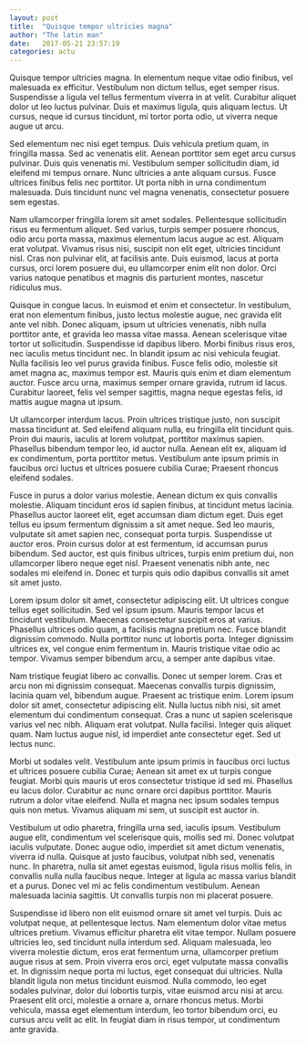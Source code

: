 ```yaml
---
layout: post
title:  "Quisque tempor ultricies magna"
author: "The latin man"
date:   2017-05-21 23:57:19
categories: actu
---
```


Quisque tempor ultricies magna. In elementum neque vitae odio finibus, vel malesuada ex efficitur. Vestibulum non dictum tellus, eget semper risus. Suspendisse a ligula vel tellus fermentum viverra in at velit. Curabitur aliquet dolor ut leo luctus pulvinar. Duis et maximus ligula, quis aliquam lectus. Ut cursus, neque id cursus tincidunt, mi tortor porta odio, ut viverra neque augue ut arcu.

Sed elementum nec nisi eget tempus. Duis vehicula pretium quam, in fringilla massa. Sed ac venenatis elit. Aenean porttitor sem eget arcu cursus pulvinar. Duis quis venenatis mi. Vestibulum semper sollicitudin diam, id eleifend mi tempus ornare. Nunc ultricies a ante aliquam cursus. Fusce ultrices finibus felis nec porttitor. Ut porta nibh in urna condimentum malesuada. Duis tincidunt nunc vel magna venenatis, consectetur posuere sem egestas.

Nam ullamcorper fringilla lorem sit amet sodales. Pellentesque sollicitudin risus eu fermentum aliquet. Sed varius, turpis semper posuere rhoncus, odio arcu porta massa, maximus elementum lacus augue ac est. Aliquam erat volutpat. Vivamus risus nisi, suscipit non elit eget, ultricies tincidunt nisl. Cras non pulvinar elit, at facilisis ante. Duis euismod, lacus at porta cursus, orci lorem posuere dui, eu ullamcorper enim elit non dolor. Orci varius natoque penatibus et magnis dis parturient montes, nascetur ridiculus mus.

Quisque in congue lacus. In euismod et enim et consectetur. In vestibulum, erat non elementum finibus, justo lectus molestie augue, nec gravida elit ante vel nibh. Donec aliquam, ipsum ut ultricies venenatis, nibh nulla porttitor ante, et gravida leo massa vitae massa. Aenean scelerisque vitae tortor ut sollicitudin. Suspendisse id dapibus libero. Morbi finibus risus eros, nec iaculis metus tincidunt nec. In blandit ipsum ac nisi vehicula feugiat. Nulla facilisis leo vel purus gravida finibus. Fusce felis odio, molestie sit amet magna ac, maximus tempor est. Mauris quis enim et diam elementum auctor. Fusce arcu urna, maximus semper ornare gravida, rutrum id lacus. Curabitur laoreet, felis vel semper sagittis, magna neque egestas felis, id mattis augue magna ut ipsum.

Ut ullamcorper interdum lacus. Proin ultrices tristique justo, non suscipit massa tincidunt at. Sed eleifend aliquam nulla, eu fringilla elit tincidunt quis. Proin dui mauris, iaculis at lorem volutpat, porttitor maximus sapien. Phasellus bibendum tempor leo, id auctor nulla. Aenean elit ex, aliquam id ex condimentum, porta porttitor metus. Vestibulum ante ipsum primis in faucibus orci luctus et ultrices posuere cubilia Curae; Praesent rhoncus eleifend sodales.

Fusce in purus a dolor varius molestie. Aenean dictum ex quis convallis molestie. Aliquam tincidunt eros id sapien finibus, at tincidunt metus lacinia. Phasellus auctor laoreet elit, eget accumsan diam dictum eget. Duis eget tellus eu ipsum fermentum dignissim a sit amet neque. Sed leo mauris, vulputate sit amet sapien nec, consequat porta turpis. Suspendisse ut auctor eros. Proin cursus dolor at est fermentum, id accumsan purus bibendum. Sed auctor, est quis finibus ultrices, turpis enim pretium dui, non ullamcorper libero neque eget nisl. Praesent venenatis nibh ante, nec sodales mi eleifend in. Donec et turpis quis odio dapibus convallis sit amet sit amet justo.

Lorem ipsum dolor sit amet, consectetur adipiscing elit. Ut ultrices congue tellus eget sollicitudin. Sed vel ipsum ipsum. Mauris tempor lacus et tincidunt vestibulum. Maecenas consectetur suscipit eros at varius. Phasellus ultrices odio quam, a facilisis magna pretium nec. Fusce blandit dignissim commodo. Nulla porttitor nunc ut lobortis porta. Integer dignissim ultrices ex, vel congue enim fermentum in. Mauris tristique vitae odio ac tempor. Vivamus semper bibendum arcu, a semper ante dapibus vitae.

Nam tristique feugiat libero ac convallis. Donec ut semper lorem. Cras et arcu non mi dignissim consequat. Maecenas convallis turpis dignissim, lacinia quam vel, bibendum augue. Praesent ac tristique enim. Lorem ipsum dolor sit amet, consectetur adipiscing elit. Nulla luctus nibh nisi, sit amet elementum dui condimentum consequat. Cras a nunc ut sapien scelerisque varius vel nec nibh. Aliquam erat volutpat. Nulla facilisi. Integer quis aliquet quam. Nam luctus augue nisl, id imperdiet ante consectetur eget. Sed ut lectus nunc.

Morbi ut sodales velit. Vestibulum ante ipsum primis in faucibus orci luctus et ultrices posuere cubilia Curae; Aenean sit amet ex ut turpis congue feugiat. Morbi quis mauris ut eros consectetur tristique id sed mi. Phasellus eu lacus dolor. Curabitur ac nunc ornare orci dapibus porttitor. Mauris rutrum a dolor vitae eleifend. Nulla et magna nec ipsum sodales tempus quis non metus. Vivamus aliquam mi sem, ut suscipit est auctor in.

Vestibulum ut odio pharetra, fringilla urna sed, iaculis ipsum. Vestibulum augue elit, condimentum vel scelerisque quis, mollis sed mi. Donec volutpat iaculis vulputate. Donec augue odio, imperdiet sit amet dictum venenatis, viverra id nulla. Quisque at justo faucibus, volutpat nibh sed, venenatis nunc. In pharetra, nulla sit amet egestas euismod, ligula risus mollis felis, in convallis nulla nulla faucibus neque. Integer at ligula ac massa varius blandit et a purus. Donec vel mi ac felis condimentum vestibulum. Aenean malesuada lacinia sagittis. Ut convallis turpis non mi placerat posuere.

Suspendisse id libero non elit euismod ornare sit amet vel turpis. Duis ac volutpat neque, at pellentesque lectus. Nam elementum dolor vitae metus ultrices pretium. Vivamus efficitur pharetra elit vitae tempor. Nullam posuere ultricies leo, sed tincidunt nulla interdum sed. Aliquam malesuada, leo viverra molestie dictum, eros erat fermentum urna, ullamcorper pretium augue risus at sem. Proin viverra eros orci, eget vulputate massa convallis et. In dignissim neque porta mi luctus, eget consequat dui ultricies. Nulla blandit ligula non metus tincidunt euismod. Nulla commodo, leo eget sodales pulvinar, dolor dui lobortis turpis, vitae euismod arcu nisi at arcu. Praesent elit orci, molestie a ornare a, ornare rhoncus metus. Morbi vehicula, massa eget elementum interdum, leo tortor bibendum orci, eu cursus arcu velit ac elit. In feugiat diam in risus tempor, ut condimentum ante gravida.
